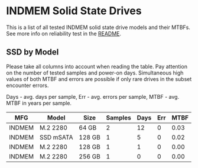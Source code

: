 INDMEM Solid State Drives
=========================

This is a list of all tested INDMEM solid state drive models and their MTBFs. See
more info on reliability test in the [README](https://github.com/linuxhw/SMART).

SSD by Model
------------

Please take all columns into account when reading the table. Pay attention on the
number of tested samples and power-on days. Simultaneous high values of both MTBF
and errors are possible if only rare drives in the subset encounter errors.

Days - avg. days per sample,
Err  - avg. errors per sample,
MTBF - avg. MTBF in years per sample.

| MFG       | Model              | Size   | Samples | Days  | Err   | MTBF |
|-----------|--------------------|--------|---------|-------|-------|------|
| INDMEM    | M.2 2280           | 64 GB  | 2       | 12    | 0     | 0.03   |
| INDMEM    | SSD mSATA          | 128 GB | 1       | 5     | 0     | 0.02   |
| INDMEM    | M.2 2280           | 128 GB | 1       | 1     | 0     | 0.00   |
| INDMEM    | M.2 2280           | 256 GB | 1       | 0     | 0     | 0.00   |

